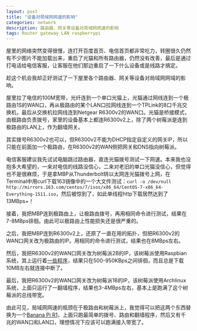 ```yaml
---
layout: post
title: "设备对局域网网速的影响"
categories: network
description: 路由器、网关等设备对局域网网速的影响
tags: Router gateway LAN raspberrypi
---
```


屋里的网络突然变得很慢，连打开百度首页、电信首页都非常吃力，转圈很久仍然有不少图片不能加载出来，重启了光猫和所有路由器，仍然没有改善，最后是通过打电话给电信客服，让客服在他们那边重启了一下什么设备或是线路才搞定。

趁这个机会我却正好测试了一下屋里各个路由器、网关等设备对局域网网域的影响。

屋里拉了电信的100M宽带，光纤连到一个单口光猫上，光猫通过网线连到一个极路由1S的WAN口，再从极路由的某个LAN口拉网线连到一个TPLink的8口千兆交换机，最后从交换机拉网线连到Netgear R6300v2的WAN口。光猫是桥接模式，由极路由负责拨号，家里的设备基本上都连R6300v2上，除了两个树莓派是连到极路由的LAN上，作为翻墙网关。

其实拨号R6300v2也可以，但R6300v2不能为DHCP指定自定义的网关IP，所以只能在前面加一个极路由，在R6300v2的WAN侧把网关和DNS指向树莓派。

电信客服建议我先试试电脑跳过路由器，直连光猫拨号测试一下网速。本来我也没抱多大希望的，一来对电信的线路没信心，二来对老旧的单口光猫没信心，但觉得也不是很麻烦，于是拿MBP从Thunderbolt转以太网连光猫拨号上网，在Terminal中用curl下载163镜像中的一个大文件测试：`curl -o /dev/null http://mirrors.163.com/centos/7/isos/x86_64/CentOS-7-x86_64-Everything-1511.iso`，然后被惊到了，如此单线程http下载居然达到了13MBps+！

接着，我把MBP连到极路由上，让极路由拨号，再用相同命令进行测试，结果在7-8MBps徘徊。由此可以极路由上性能损失还是很严重的。

之后，我把MBP连到R6300v2上，还原了一直在用的拓扑，但把R6300v2的WAN口网关改为极路由的IP。用相同的命令进行测试，结果也在8MBps左右。

然后，我把R6300v2的WAN口网关改为树莓派2B的IP，该树莓派使用Raspbian系统，其上运行着[一些程序](/2016/10/my-busy-raspberry-pi/)，结果只在500-950KBps之间徘徊，而且总是下载10MB左右就连接中断了。

最后，我把R6300v2的WAN口网关改为树莓派1B的IP，该树莓派使用Archlinux系统，上面只运行了一翻墙程序，结果也3-4MBps左右，基本上是跑满了这个树莓派的总线带宽。

由此可见，局域网网速的瓶颈在于极路由和树莓派上，我觉得可以把这两个东西替换为一个[Banana Pi R1](https://item.taobao.com/item.htm?id=42722747273)，上面只跑最简单的拨号、路由和翻墙程序，然后又有千兆的WAN口和LAN口，理想情况下应该可以跑满接入带宽了。